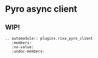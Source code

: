 # Pyro async client

## WIP!


```{eval-rst}  
.. automodule:: plugins.rixa_pyro_client
   :members:
   :no-value:
   :undoc-members:
```


